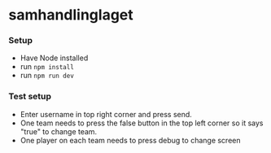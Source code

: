 # samhandlinglaget

### Setup

* Have Node installed
* run `npm install`
* run `npm run dev`


### Test setup
* Enter username in top right corner and press send.
* One team needs to press the false button in the top left corner so it says "true" to change team.
* One player on each team needs to press debug to change screen
